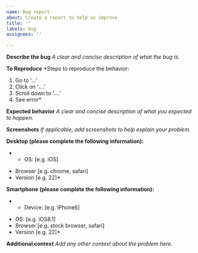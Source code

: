 ```yaml
---
name: Bug report
about: Create a report to help us improve
title: ''
labels: bug
assignees: ''

---
```


**Describe the bug**
*A clear and concise description of what the bug is.*

**To Reproduce**
*Steps to reproduce the behavior:
1. Go to '...'
2. Click on '....'
3. Scroll down to '....'
4. See error*

**Expected behavior**
*A clear and concise description of what you expected to happen.*

**Screenshots**
*If applicable, add screenshots to help explain your problem.*

**Desktop (please complete the following information):**
* - OS: [e.g. iOS]
 - Browser [e.g. chrome, safari]
 - Version [e.g. 22]*

**Smartphone (please complete the following information):**
* - Device: [e.g. iPhone6]
 - OS: [e.g. iOS8.1]
 - Browser [e.g. stock browser, safari]
 - Version [e.g. 22]*

**Additional context**
*Add any other context about the problem here.*